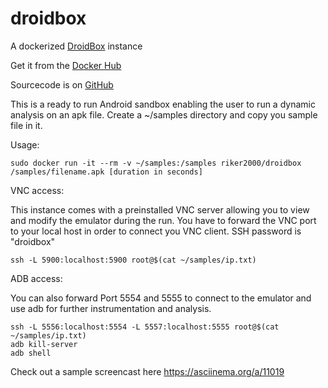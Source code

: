 droidbox
========

A dockerized [DroidBox][1] instance

Get it from the [Docker Hub][2] 

Sourcecode is on [GitHub][3]

This is a ready to run Android sandbox enabling the user to run a dynamic analysis on an apk file. Create a ~/samples directory and copy you sample file in it. 

Usage: 

    sudo docker run -it --rm -v ~/samples:/samples riker2000/droidbox /samples/filename.apk [duration in seconds]

VNC access:

This instance comes with a preinstalled VNC server allowing you to view and modify the emulator during the run. You have to forward the VNC port to your local host in order to connect you VNC client. SSH password is "droidbox"

    ssh -L 5900:localhost:5900 root@$(cat ~/samples/ip.txt)

ADB access:

You can also forward Port 5554 and 5555 to connect to the emulator and use adb for further instrumentation and analysis.

    ssh -L 5556:localhost:5554 -L 5557:localhost:5555 root@$(cat ~/samples/ip.txt)
    adb kill-server
    adb shell


Check out a sample screencast here https://asciinema.org/a/11019

  [1]: https://code.google.com/p/droidbox/
  [2]: https://registry.hub.docker.com/u/riker2000/droidbox/
  [3]: https://github.com/aikinci/droidbox
